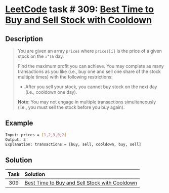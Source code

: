 # [LeetCode][leetcode] task # 309: [Best Time to Buy and Sell Stock with Cooldown][task]

Description
-----------

> You are given an array `prices` where `prices[i]` is the price of a given stock on the `i^th` day.
> 
> Find the maximum profit you can achieve. You may complete as many transactions as you like
> (i.e., buy one and sell one share of the stock multiple times) with the following restrictions:
> * After you sell your stock, you cannot buy stock on the next day (i.e., cooldown one day).
> 
> **Note**: You may not engage in multiple transactions simultaneously
> (i.e., you must sell the stock before you buy again).

Example
-------

```sh
Input: prices = [1,2,3,0,2]
Output: 3
Explanation: transactions = [buy, sell, cooldown, buy, sell]
```

Solution
--------

| Task | Solution                                                  |
|:----:|:----------------------------------------------------------|
| 309  | [Best Time to Buy and Sell Stock with Cooldown][solution] |


[leetcode]: <http://leetcode.com/>
[task]: <https://leetcode.com/problems/best-time-to-buy-and-sell-stock-with-cooldown/>
[solution]: <https://github.com/wellaxis/witalis-jkit/blob/main/module/tasks/src/main/java/com/witalis/jkit/tasks/core/task/leetcode/h4/p309/option/Practice.java>
